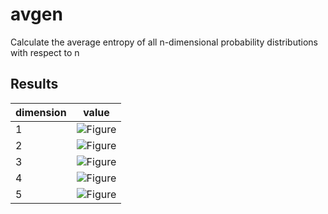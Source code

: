 # avgen

Calculate the average entropy of all n-dimensional probability distributions with respect to n

## Results

| dimension | value |
|-----------|-------|
|         1 |   ![Figure](https://render.githubusercontent.com/render/math?math={\displaystyle\color{gray}0}) |
|         2 |   ![Figure](https://render.githubusercontent.com/render/math?math={\displaystyle\color{gray}\frac{1}{2}}) |
|         3 |   ![Figure](https://render.githubusercontent.com/render/math?math={\displaystyle\color{gray}\frac{5}{6}}) |
|         4 |   ![Figure](https://render.githubusercontent.com/render/math?math={\displaystyle\color{gray}\frac{13}{12}}) |
|         5 |   ![Figure](https://render.githubusercontent.com/render/math?math={\displaystyle\color{gray}\frac{77}{60}}) |
